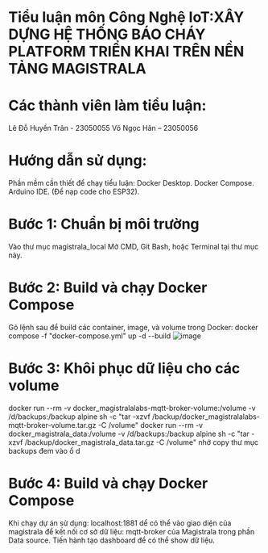 # Tiểu luận môn Công Nghệ IoT:XÂY DỰNG HỆ THỐNG BÁO CHÁY PLATFORM TRIỂN KHAI TRÊN NỀN TẢNG MAGISTRALA
# Các thành viên làm tiểu luận:
Lê Đỗ Huyền Trân - 23050055
Võ Ngọc Hân – 23050056  
# Hướng dẫn sử dụng:
Phần mềm cần thiết để chạy tiểu luận:
Docker Desktop.
Docker Compose.
Arduino IDE. (Để nạp code cho ESP32).
# Bước 1: Chuẩn bị môi trường
Vào thư mục magistrala_local
Mở CMD, Git Bash, hoặc Terminal tại thư mục này.
# Bước 2: Build và chạy Docker Compose
Gõ lệnh sau để build các container, image, và volume trong Docker:
docker compose -f "docker-compose.yml" up -d --build
![image](https://github.com/user-attachments/assets/9a2a93d7-20be-4a46-8081-0408e9f5ae85)

# Bước 3: Khôi phục dữ liệu cho các volume
docker run --rm -v docker_magistralalabs-mqtt-broker-volume:/volume -v /d/backups:/backup alpine sh -c "tar -xzvf /backup/docker_magistralalabs-mqtt-broker-volume.tar.gz -C /volume" docker run --rm -v docker_magistrala_data:/volume -v /d/backups:/backup alpine sh -c "tar -xzvf /backup/docker_magistrala_data.tar.gz -C /volume" nhớ copy thư mục backups đem vào ổ d
# Bước 4: Build và chạy Docker Compose
Khi chạy dự án sử dụng: localhost:1881 dể có thể vào giao diện của magistrala để kết nối cơ sở dữ liệu: mqtt-broker của Magistrala trong phần Data source. Tiến hành tạo dashboard để có thể show dữ liệu.
